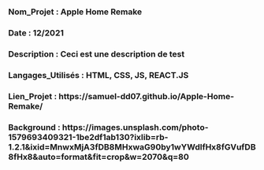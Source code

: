 <h3>Nom_Projet : Apple Home Remake</h3>
<h3>Date : 12/2021</h3>
<h3>Description : Ceci est une description de test</h3>
<h3>Langages_Utilisés : HTML, CSS, JS, REACT.JS</h3>
<h3>Lien_Projet : https://samuel-dd07.github.io/Apple-Home-Remake/</h3>
<h3>Background : https://images.unsplash.com/photo-1579693409321-1be2df1ab130?ixlib=rb-1.2.1&ixid=MnwxMjA3fDB8MHxwaG90by1wYWdlfHx8fGVufDB8fHx8&auto=format&fit=crop&w=2070&q=80</h3>